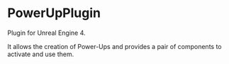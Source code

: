 # PowerUpPlugin

Plugin for Unreal Engine 4.

It allows the creation of Power-Ups and provides a pair of components to activate  and use them.
